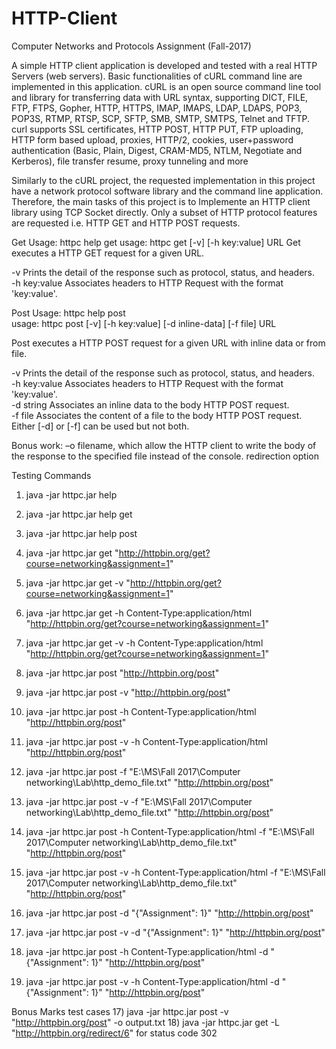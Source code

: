 # HTTP-Client
Computer Networks and Protocols Assignment (Fall-2017)

A simple HTTP client application is developed and tested with a real HTTP Servers (web servers). Basic functionalities of cURL command line are implemented in this application.
cURL is an open source command line tool and library for transferring data with URL syntax, supporting DICT, FILE, FTP, FTPS, Gopher, HTTP, HTTPS, IMAP, IMAPS, LDAP, LDAPS, POP3, POP3S, RTMP, RTSP, SCP, SFTP, SMB, SMTP, SMTPS, Telnet and TFTP. curl supports SSL certificates, HTTP POST, HTTP PUT, FTP uploading, HTTP form based upload, proxies, HTTP/2, cookies, user+password authentication (Basic, Plain, Digest, CRAM-MD5, NTLM, Negotiate and Kerberos), file transfer resume, proxy tunneling and more

Similarly to the cURL project, the requested implementation in this project have a network protocol software library and the command line application. Therefore, the main tasks of this project is to Implemente an HTTP client library using TCP Socket directly. Only a subset of HTTP protocol features are requested i.e. HTTP GET and HTTP POST requests.

Get Usage: 
  httpc help get 
  usage: httpc get [-v] [-h key:value] URL 
Get executes a HTTP GET request for a given URL. 
 
   -v             Prints the detail of the response such as protocol, status, and headers.    
   -h key:value   Associates headers to HTTP Request with the format 'key:value'. 
   
Post Usage: 
  httpc help post    
usage: httpc post [-v] [-h key:value] [-d inline-data] [-f file] URL 
 
Post executes a HTTP POST request for a given URL with inline data or from file. 
 
   -v             Prints the detail of the response such as protocol, status, and headers.    
   -h key:value   Associates headers to HTTP Request with the format 'key:value'.    
   -d string      Associates an inline data to the body HTTP POST request.    
   -f file        Associates the content of a file to the body HTTP POST request. 
    Either [-d] or [-f] can be used but not both. 
 
Bonus work:
  –o filename, which allow the HTTP client to write the body of the response to the specified file instead of the console.
   redirection option  
  
Testing Commands
1) java -jar httpc.jar help
2) java -jar httpc.jar help get
3) java -jar httpc.jar help post

4) java -jar httpc.jar get "http://httpbin.org/get?course=networking&assignment=1"
5) java -jar httpc.jar get -v "http://httpbin.org/get?course=networking&assignment=1"
6) java -jar httpc.jar get -h Content-Type:application/html "http://httpbin.org/get?course=networking&assignment=1"
7) java -jar httpc.jar get -v -h Content-Type:application/html "http://httpbin.org/get?course=networking&assignment=1"

8) java -jar httpc.jar post "http://httpbin.org/post"
9) java -jar httpc.jar post -v "http://httpbin.org/post"
10) java -jar httpc.jar post -h Content-Type:application/html "http://httpbin.org/post"
11) java -jar httpc.jar post -v -h Content-Type:application/html "http://httpbin.org/post"
12) java -jar httpc.jar post -f "E:\MS\Fall 2017\Computer networking\Lab\http_demo_file.txt" "http://httpbin.org/post"
13) java -jar httpc.jar post -v -f "E:\MS\Fall 2017\Computer networking\Lab\http_demo_file.txt" "http://httpbin.org/post"
14) java -jar httpc.jar post -h Content-Type:application/html -f "E:\MS\Fall 2017\Computer networking\Lab\http_demo_file.txt" "http://httpbin.org/post"
15) java -jar httpc.jar post -v -h Content-Type:application/html -f "E:\MS\Fall 2017\Computer networking\Lab\http_demo_file.txt" "http://httpbin.org/post"
16) java -jar httpc.jar post -d "{\"Assignment\": 1}" "http://httpbin.org/post"
17) java -jar httpc.jar post -v -d "{\"Assignment\": 1}" "http://httpbin.org/post"
18) java -jar httpc.jar post -h Content-Type:application/html -d "{\"Assignment\": 1}" "http://httpbin.org/post"
19) java -jar httpc.jar post -v -h Content-Type:application/html -d "{\"Assignment\": 1}" "http://httpbin.org/post"

Bonus Marks test cases
17) java -jar httpc.jar post -v "http://httpbin.org/post" -o output.txt
18) java -jar httpc.jar get -L "http://httpbin.org/redirect/6"
for status code 302
